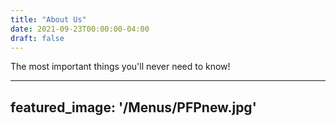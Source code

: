 ```yaml
---
title: "About Us"
date: 2021-09-23T00:00:00-04:00
draft: false
---
```


The most important things you'll never need to know! 

---
featured_image: '/Menus/PFPnew.jpg'
---
